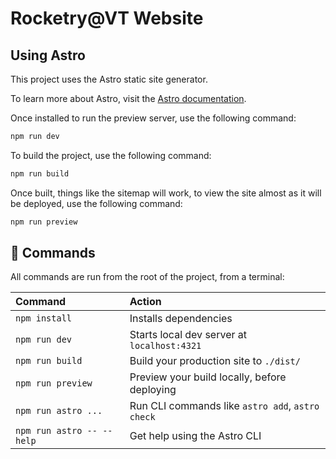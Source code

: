 # Rocketry@VT Website

## Using Astro

This project uses the Astro static site generator.

To learn more about Astro, visit the [Astro documentation](https://docs.astro.build/en/getting-started/).

Once installed to run the preview server, use the following command:

```sh
npm run dev
```

To build the project, use the following command:

```sh
npm run build
```

Once built, things like the sitemap will work, to view the site almost as it will be deployed, use the following command:

```sh
npm run preview
```

## 🧞 Commands

All commands are run from the root of the project, from a terminal:

| Command                   | Action                                           |
| :------------------------ | :----------------------------------------------- |
| `npm install`             | Installs dependencies                            |
| `npm run dev`             | Starts local dev server at `localhost:4321`      |
| `npm run build`           | Build your production site to `./dist/`          |
| `npm run preview`         | Preview your build locally, before deploying     |
| `npm run astro ...`       | Run CLI commands like `astro add`, `astro check` |
| `npm run astro -- --help` | Get help using the Astro CLI                     |

